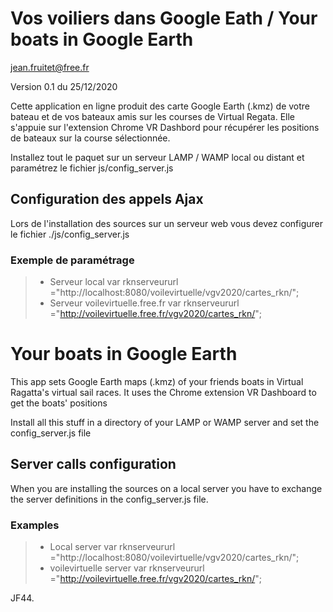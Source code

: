 # Vos voiliers dans Google Eath  / Your boats in Google Earth

<jean.fruitet@free.fr>

Version 0.1 du 25/12/2020

Cette application en ligne produit des carte Google Earth (.kmz) de votre bateau et de vos bateaux amis sur les courses
de Virtual Regata.
Elle s'appuie sur l'extension Chrome VR Dashbord pour récupérer les positions de bateaux sur la course sélectionnée.

Installez tout le paquet sur un serveur LAMP / WAMP local ou distant et paramétrez le fichier js/config_server.js

## Configuration des appels Ajax

Lors de l'installation des sources sur un serveur web vous devez configurer le fichier ./js/config_server.js

### Exemple de paramétrage

> - Serveur local
    var rknserveururl ="http://localhost:8080/voilevirtuelle/vgv2020/cartes_rkn/";
> - Serveur voilevirtuelle.free.fr
    var rknserveururl ="http://voilevirtuelle.free.fr/vgv2020/cartes_rkn/";

# Your boats in Google Earth

This app sets Google Earth maps (.kmz) of your friends boats in Virtual Ragatta's virtual sail races.
It uses the Chrome extension VR Dashboard to get the boats' positions

Install all this stuff in a directory of your LAMP or WAMP server and set the config_server.js file

## Server calls configuration

When you are installing the sources on a local server you have to exchange the server definitions
in the config_server.js file.

### Examples

> - Local server
   var rknserveururl ="http://localhost:8080/voilevirtuelle/vgv2020/cartes_rkn/";
> - voilevirtuelle server
   var rknserveururl ="http://voilevirtuelle.free.fr/vgv2020/cartes_rkn/";



JF44.